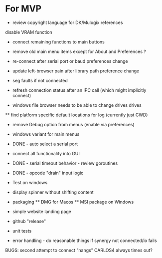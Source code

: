 # For MVP

* review copyright language for DK/Mulogix references

disable VRAM function
* connect remaining functions to main buttons
* remove old main menu items except for About and Preferences ?

* re-connect after serial port or baud preferences change
* update left-browser pain after library path preference change

* seg faults if not connected
* refresh connection status after an IPC call (which might implicitly connect)

* windows file browser needs to be able to change drives
drives

** find platform specific default locations for log (currently just CWD)

* remove Debug option from menus (enable via preferences)

* windows variant for main menus

* DONE - auto select a serial port
* connect all functionality into GUI
* DONE - serial timeout behavior - review goroutines
* DONE - opcode "drain" input logic

* Test on windows

* display spinner without shifting content

* packaging
** DMG for Macos
** MSI package on Windows

* simple website landing page

* github "release"

* unit tests

* error handling - do reasonable things if synergy not connected/io fails

BUGS:
second attempt to connect "hangs"
CARLOS4 always times out?
